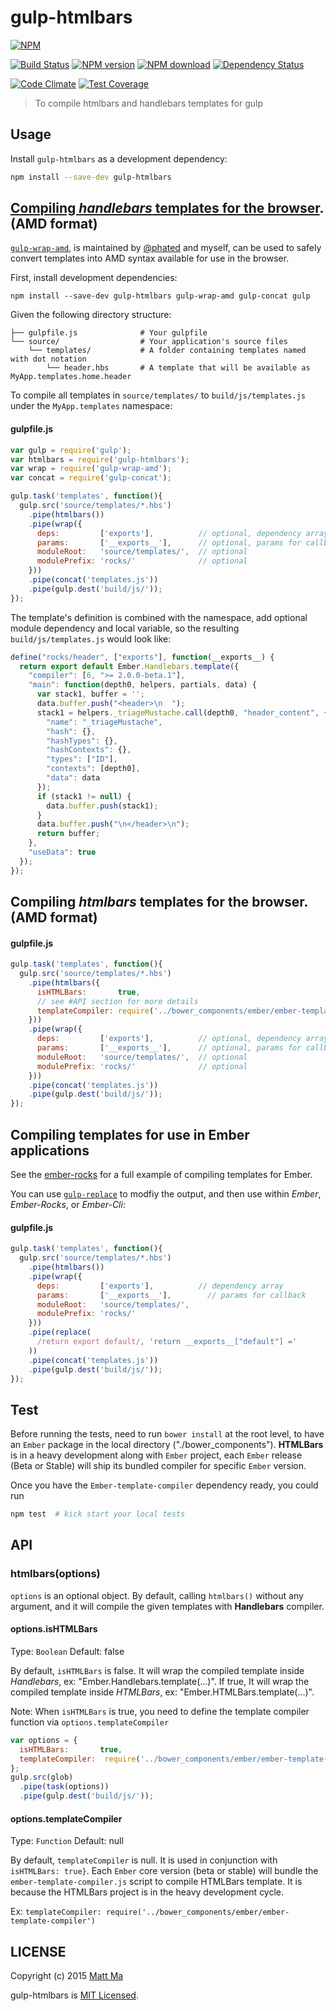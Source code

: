 # gulp-htmlbars

[![NPM][npm-badge-image]][npm-badge-url]

[![Build Status][travis-image]][travis-url]  [![NPM version][npm-image]][npm-url]  [![NPM download](http://img.shields.io/npm/dm/gulp-htmlbars.svg?style=flat)](https://www.npmjs.org/package/gulp-htmlbars)  [![Dependency Status][dependency-image]][dependency-url]

[![Code Climate][code-climate-image]][code-climate-url] [![Test Coverage][coverage-image]][coverage-url]


> To compile htmlbars and handlebars templates for gulp

## Usage

Install `gulp-htmlbars` as a development dependency:

```bash
npm install --save-dev gulp-htmlbars
```

## [Compiling *handlebars* templates for the browser](examples/amd). (**AMD format**)

[`gulp-wrap-amd`](https://github.com/phated/gulp-wrap-amd.git), is maintained by [@phated](blaine@iceddev.com) and myself, can be used to safely convert templates into AMD syntax available for use in the browser.

First, install development dependencies:

```shell
npm install --save-dev gulp-htmlbars gulp-wrap-amd gulp-concat gulp
```

Given the following directory structure:

```
├── gulpfile.js              # Your gulpfile
└── source/                  # Your application's source files
    └── templates/           # A folder containing templates named with dot notation
        └── header.hbs       # A template that will be available as MyApp.templates.home.header
```

To compile all templates in `source/templates/` to `build/js/templates.js` under the `MyApp.templates` namespace:

#### gulpfile.js

```js
var gulp = require('gulp');
var htmlbars = require('gulp-htmlbars');
var wrap = require('gulp-wrap-amd');
var concat = require('gulp-concat');

gulp.task('templates', function(){
  gulp.src('source/templates/*.hbs')
    .pipe(htmlbars())
    .pipe(wrap({
      deps:         ['exports'],          // optional, dependency array
      params:       ['__exports__'],      // optional, params for callback
      moduleRoot:   'source/templates/',  // optional
      modulePrefix: 'rocks/'              // optional
    }))
    .pipe(concat('templates.js'))
    .pipe(gulp.dest('build/js/'));
});
```

The template's definition is combined with the namespace, add optional module dependency and local variable, so the resulting `build/js/templates.js` would look like:

```js
define("rocks/header", ["exports"], function(__exports__) {
  return export default Ember.Handlebars.template({
    "compiler": [6, ">= 2.0.0-beta.1"],
    "main": function(depth0, helpers, partials, data) {
      var stack1, buffer = '';
      data.buffer.push("<header>\n  ");
      stack1 = helpers._triageMustache.call(depth0, "header_content", {
        "name": "_triageMustache",
        "hash": {},
        "hashTypes": {},
        "hashContexts": {},
        "types": ["ID"],
        "contexts": [depth0],
        "data": data
      });
      if (stack1 != null) {
        data.buffer.push(stack1);
      }
      data.buffer.push("\n</header>\n");
      return buffer;
    },
    "useData": true
  });
});
```

## Compiling *htmlbars* templates for the browser. (**AMD format**)

#### gulpfile.js

```js
gulp.task('templates', function(){
  gulp.src('source/templates/*.hbs')
    .pipe(htmlbars({
      isHTMLBars:       true,
      // see #API section for more details
      templateCompiler: require('../bower_components/ember/ember-template-compiler')
    }))
    .pipe(wrap({
      deps:         ['exports'],          // optional, dependency array
      params:       ['__exports__'],      // optional, params for callback
      moduleRoot:   'source/templates/',  // optional
      modulePrefix: 'rocks/'              // optional
    }))
    .pipe(concat('templates.js'))
    .pipe(gulp.dest('build/js/'));
});
```

## Compiling templates for use in Ember applications

See the [ember-rocks](https://github.com/mattma/ember-rocks) for a full example of compiling templates for Ember.

You can use [`gulp-replace`](https://www.npmjs.com/package/gulp-replace) to modfiy the output, and then use within *Ember*, *Ember-Rocks*, or *Ember-Cli*:

#### gulpfile.js

```js
gulp.task('templates', function(){
  gulp.src('source/templates/*.hbs')
    .pipe(htmlbars())
    .pipe(wrap({
      deps:         ['exports'],          // dependency array
      params:       ['__exports__'],        // params for callback
      moduleRoot:   'source/templates/',
      modulePrefix: 'rocks/'
    }))
    .pipe(replace(
      /return export default/, 'return __exports__["default"] ='
    ))
    .pipe(concat('templates.js'))
    .pipe(gulp.dest('build/js/'));
});
```

## Test

Before running the tests, need to run `bower install` at the root level, to have an `Ember` package in the local directory ("./bower_components").
**HTMLBars** is in a heavy development along with `Ember` project, each `Ember` release (Beta or Stable) will ship its bundled compiler for specific `Ember` version.

Once you have the `Ember-template-compiler` dependency ready, you could run

```bash
npm test  # kick start your local tests
```

## API

### htmlbars(options)

`options` is an optional object. By default, calling `htmlbars()` without any argument, and it will compile the given templates with **Handlebars** compiler.

#### options.isHTMLBars
Type: `Boolean`
Default: false

By default, `isHTMLBars` is false. It will wrap the compiled template inside *Handlebars*, ex: "Ember.Handlebars.template(...)".
If true, It will wrap the compiled template inside *HTMLBars*, ex: "Ember.HTMLBars.template(...)".

Note: When `isHTMLBars` is true, you need to define the template compiler function via `options.templateCompiler`

```js
var options = {
  isHTMLBars:       true,
  templateCompiler:  require('../bower_components/ember/ember-template-compiler')
};
gulp.src(glob)
  .pipe(task(options))
  .pipe(gulp.dest('build/js/'));
```

#### options.templateCompiler
Type: `Function`
Default: null

By default, `templateCompiler` is null. It is used in conjunction with `isHTMLBars: true}`. Each `Ember` core version (beta or stable)
will bundle the `ember-template-compiler.js` script to compile HTMLBars template. It is because the HTMLBars project is in the heavy development cycle.

Ex: `templateCompiler: require('../bower_components/ember/ember-template-compiler')`

## LICENSE

Copyright (c) 2015 [Matt Ma](http://mattmadesign.com)

gulp-htmlbars is [MIT Licensed](./LICENSE.md).

[npm-badge-url]: https://nodei.co/npm/gulp-htmlbars/
[npm-badge-image]: https://nodei.co/npm/gulp-htmlbars.png

[npm-url]: https://www.npmjs.org/package/gulp-htmlbars
[npm-image]: http://img.shields.io/npm/v/npm.svg

[travis-image]: https://travis-ci.org/mattma/gulp-htmlbars.svg
[travis-url]: https://travis-ci.org/mattma/gulp-htmlbars

[dependency-image]: http://img.shields.io/david/strongloop/express.svg
[dependency-url]: https://david-dm.org/mattma/gulp-htmlbars

[code-climate-image]: https://codeclimate.com/github/mattma/gulp-htmlbars/badges/gpa.svg
[code-climate-url]: https://codeclimate.com/github/mattma/gulp-htmlbars

[coverage-image]: https://codeclimate.com/github/mattma/gulp-htmlbars/badges/coverage.svg
[coverage-url]: https://codeclimate.com/github/mattma/gulp-htmlbars